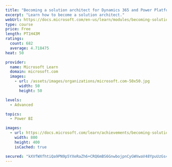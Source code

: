 ```yaml
---
title: "Becoming a solution architect for Dynamics 365 and Power Platform"
excerpt: "Learn how to become a solution architect."
webUrl: https://docs.microsoft.com/en-us/learn/modules/becoming-solution-architect/
type: course
price: Free
length: PT1H43M
ratings:
  count: 682
  average: 4.718475
heat: 50

provider:
  name: Microsoft Learn
  domain: microsoft.com
  images:
    - url: /assets/images/organizations/microsoft.com-50x50.jpg
      width: 50
      height: 50

levels:
  - Advanced

topics:
  - Power BI

images:
  - url: https://docs.microsoft.com/learn/achievements/becoming-solution-architect-social.png
    width: 800
    height: 400
    isCached: true

secured: "kXVfWXfhtiQa9PN9p5YXeRaZh6+CRQ6mBS6GnwbojpnCyGWVwaV48YpuUzGs4KijtfNdtu49F30JKeHwgFv62NbyW6xaxmaoauMwdRVWfybaAsvbBc7a1/LD9DInDuR3h86ZtUDFDMLW9I7Gg8Jz5rM0cxb6VqaGcFz2gl8LZwOsP2dwWtwjMaFXQCdPgOlDQsJ8g8BwpEYTxU+FgVdqKoVtvchpmKuY9gd+FigJGxa0g038eLFS3x5bZdVihrkMsa3aTJBzyrtqQQIwEili8WRZwFTgrx/UD3hzvQEUF5VXYz33kiT5LNy9Re4DMYhCMTMjPb26MjOjUd9V2aS7SyC8NOXN4Doc/3YD602vtWClxUO6LVVxOIylpSBlbJGQH6fUWiJbTsH5Ri2gf5oSWROYcc4CWIeBEYJMyRaJTYw=;HnXgnrlc1WYrWIA1v6rinA=="
---
```



